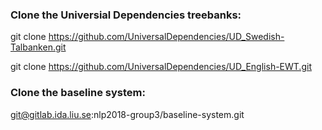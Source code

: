 ### Clone the Universial Dependencies treebanks:
git clone https://github.com/UniversalDependencies/UD_Swedish-Talbanken.git

git clone https://github.com/UniversalDependencies/UD_English-EWT.git

### Clone the baseline system:
git@gitlab.ida.liu.se:nlp2018-group3/baseline-system.git